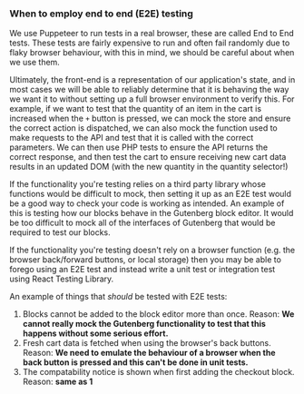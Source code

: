 ### When to employ end to end (E2E) testing

We use Puppeteer to run tests in a real browser, these are called End to End tests. These tests are fairly expensive to run and often fail randomly due to flaky browser behaviour, with this in mind, we should be careful about when we use them.

Ultimately, the front-end is a representation of our application's state, and in most cases we will be able
to reliably determine that it is behaving the way we want it to without setting up a full browser environment
to verify this. For example, if we want to test that the quantity of an item in the cart is increased when
the `+` button is pressed, we can mock the store and ensure the correct action is dispatched, we can also mock
the function used to make requests to the API and test that it is called with the correct parameters.
We can then use PHP tests to ensure the API returns the correct response, and then test the cart to ensure
receiving new cart data results in an updated DOM (with the new quantity in the quantity selector!)

If the functionality you're testing relies on a third party library whose functions would be difficult to mock, then
setting it up as an E2E test would be a good way to check your code is working as intended. An example of this
is testing how our blocks behave in the Gutenberg block editor. It would be too difficult to mock all of the
interfaces of Gutenberg that would be required to test our blocks.

If the functionality you're testing doesn't rely on a browser function (e.g. the browser back/forward buttons, or local storage) then you may be able to forego using an E2E test and instead write a unit test or integration test using React Testing Library.

An example of things that _should_ be tested with E2E tests:

1.   Blocks cannot be added to the block editor more than once. Reason: **We cannot really mock the Gutenberg functionality
    to test that this happens without some serious effort.**
2.   Fresh cart data is fetched when using the browser's back buttons. Reason: **We need to emulate the behaviour of a
    browser when the back button is pressed and this can't be done in unit tests.**
3.   The compatability notice is shown when first adding the checkout block. Reason: **same as 1**
